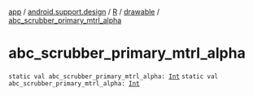 [app](../../../index.md) / [android.support.design](../../index.md) / [R](../index.md) / [drawable](index.md) / [abc_scrubber_primary_mtrl_alpha](./abc_scrubber_primary_mtrl_alpha.md)

# abc_scrubber_primary_mtrl_alpha

`static val abc_scrubber_primary_mtrl_alpha: `[`Int`](https://kotlinlang.org/api/latest/jvm/stdlib/kotlin/-int/index.html)
`static val abc_scrubber_primary_mtrl_alpha: `[`Int`](https://kotlinlang.org/api/latest/jvm/stdlib/kotlin/-int/index.html)